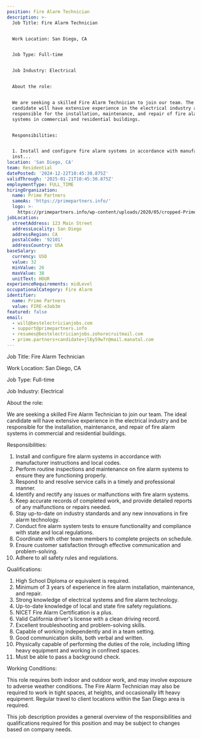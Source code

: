 ```yaml
---
position: Fire Alarm Technician
description: >-
  Job Title: Fire Alarm Technician 


  Work Location: San Diego, CA


  Job Type: Full-time


  Job Industry: Electrical


  About the role:


  We are seeking a skilled Fire Alarm Technician to join our team. The ideal
  candidate will have extensive experience in the electrical industry and be
  responsible for the installation, maintenance, and repair of fire alarm
  systems in commercial and residential buildings.


  Responsibilities:


  1. Install and configure fire alarm systems in accordance with manufacturer
  inst...
location: 'San Diego, CA'
team: Residential
datePosted: '2024-12-22T10:45:30.875Z'
validThrough: '2025-01-21T10:45:30.875Z'
employmentType: FULL_TIME
hiringOrganization:
  name: Prime Partners
  sameAs: 'https://primepartners.info/'
  logo: >-
    https://primepartners.info/wp-content/uploads/2020/05/cropped-Prime-Partners-Logo-NO-BG-1-1.png
jobLocation:
  streetAddress: 123 Main Street
  addressLocality: San Diego
  addressRegion: CA
  postalCode: '92101'
  addressCountry: USA
baseSalary:
  currency: USD
  value: 32
  minValue: 26
  maxValue: 38
  unitText: HOUR
experienceRequirements: midLevel
occupationalCategory: Fire Alarm
identifier:
  name: Prime Partners
  value: FIRE-e3ab3m
featured: false
email:
  - will@bestelectricianjobs.com
  - support@primepartners.info
  - resumes@bestelectricianjobs.zohorecruitmail.com
  - prime.partners+candidate+jl6y59w7r@mail.manatal.com
---
```




Job Title: Fire Alarm Technician 

Work Location: San Diego, CA

Job Type: Full-time

Job Industry: Electrical

About the role:

We are seeking a skilled Fire Alarm Technician to join our team. The ideal candidate will have extensive experience in the electrical industry and be responsible for the installation, maintenance, and repair of fire alarm systems in commercial and residential buildings.

Responsibilities:

1. Install and configure fire alarm systems in accordance with manufacturer instructions and local codes.
2. Perform routine inspections and maintenance on fire alarm systems to ensure they are functioning properly.
3. Respond to and resolve service calls in a timely and professional manner.
4. Identify and rectify any issues or malfunctions with fire alarm systems.
5. Keep accurate records of completed work, and provide detailed reports of any malfunctions or repairs needed.
6. Stay up-to-date on industry standards and any new innovations in fire alarm technology.
7. Conduct fire alarm system tests to ensure functionality and compliance with state and local regulations.
8. Coordinate with other team members to complete projects on schedule.
9. Ensure customer satisfaction through effective communication and problem-solving.
10. Adhere to all safety rules and regulations.

Qualifications:

1. High School Diploma or equivalent is required.
2. Minimum of 3 years of experience in fire alarm installation, maintenance, and repair.
3. Strong knowledge of electrical systems and fire alarm technology.
4. Up-to-date knowledge of local and state fire safety regulations.
5. NICET Fire Alarm Certification is a plus.
6. Valid California driver's license with a clean driving record.
7. Excellent troubleshooting and problem-solving skills.
8. Capable of working independently and in a team setting.
9. Good communication skills, both verbal and written.
10. Physically capable of performing the duties of the role, including lifting heavy equipment and working in confined spaces.
11. Must be able to pass a background check.

Working Conditions:

This role requires both indoor and outdoor work, and may involve exposure to adverse weather conditions. The Fire Alarm Technician may also be required to work in tight spaces, at heights, and occasionally lift heavy equipment. Regular travel to client locations within the San Diego area is required. 

This job description provides a general overview of the responsibilities and qualifications required for this position and may be subject to changes based on company needs.
